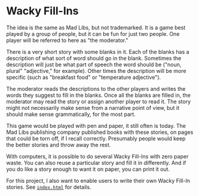 # Wacky Fill-Ins

The idea is the same as Mad Libs, but not trademarked. It is a game best played by a group of people, but it can be fun for just two people. One player will be referred to here as "the moderator."

There is a very short story with some blanks in it. Each of the blanks has a description of what sort of word should go in the blank. Sometimes the description will just be what part of speech the word should be ("noun, plural" "adjective," for example). Other times the description will be more specific (such as "breakfast food" or "temperature adjective").

The moderator reads the descriptions to the other players and writes the words they suggest to fill in the blanks. Once all the blanks are filled in, the moderator may read the story or assign another player to read it. The story might not necessarily make sense from a narrative point of view, but it should make sense grammatically, for the most part.

This game would be played with pen and paper, it still often is today. The Mad Libs publishing company published books with these stories, on pages that could be torn off, if I recall correctly. Presumably people would keep the better stories and throw away the rest.

With computers, it is possible to do several Wacky Fill-Ins with zero paper waste. You can also reuse a particular story and fill it in differently. And if you do like a story enough to want it on paper, you can print it out.

For this project, I also want to enable users to write their own Wacky Fill-In stories. See [`index.html`](index.html) for details.